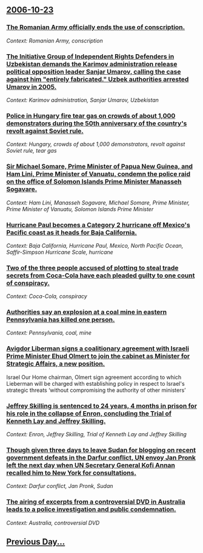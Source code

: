 ## [2006-10-23](/news/2006/10/23/index.md)

### [ The Romanian Army officially ends the use of conscription. ](/news/2006/10/23/the-romanian-army-officially-ends-the-use-of-conscription.md)
_Context: Romanian Army, conscription_

### [ The Initiative Group of Independent Rights Defenders in Uzbekistan demands the Karimov administration release political opposition leader Sanjar Umarov, calling the case against him "entirely fabricated." Uzbek authorities arrested Umarov in 2005. ](/news/2006/10/23/the-initiative-group-of-independent-rights-defenders-in-uzbekistan-demands-the-karimov-administration-release-political-opposition-leader-s.md)
_Context: Karimov administration, Sanjar Umarov, Uzbekistan_

### [ Police in Hungary fire tear gas on crowds of about 1,000 demonstrators during the 50th anniversary of the country's revolt against Soviet rule. ](/news/2006/10/23/police-in-hungary-fire-tear-gas-on-crowds-of-about-1-000-demonstrators-during-the-50th-anniversary-of-the-country-s-revolt-against-soviet-r.md)
_Context: Hungary, crowds of about 1,000 demonstrators, revolt against Soviet rule, tear gas_

### [ Sir Michael Somare, Prime Minister of Papua New Guinea, and Ham Lini, Prime Minister of Vanuatu, condemn the police raid on the office of Solomon Islands Prime Minister Manasseh Sogavare. ](/news/2006/10/23/sir-michael-somare-prime-minister-of-papua-new-guinea-and-ham-lini-prime-minister-of-vanuatu-condemn-the-police-raid-on-the-office-of-s.md)
_Context: Ham Lini, Manasseh Sogavare, Michael Somare, Prime Minister, Prime Minister of Vanuatu, Solomon Islands Prime Minister_

### [ Hurricane Paul becomes a Category 2 hurricane off Mexico's Pacific coast as it heads for Baja California. ](/news/2006/10/23/hurricane-paul-becomes-a-category-2-hurricane-off-mexico-s-pacific-coast-as-it-heads-for-baja-california.md)
_Context: Baja California, Hurricane Paul, Mexico, North Pacific Ocean, Saffir-Simpson Hurricane Scale, hurricane_

### [ Two of the three people accused of plotting to steal trade secrets from Coca-Cola have each pleaded guilty to one count of conspiracy. ](/news/2006/10/23/two-of-the-three-people-accused-of-plotting-to-steal-trade-secrets-from-coca-cola-have-each-pleaded-guilty-to-one-count-of-conspiracy.md)
_Context: Coca-Cola, conspiracy_

### [ Authorities say an explosion at a coal mine in eastern Pennsylvania has killed one person. ](/news/2006/10/23/authorities-say-an-explosion-at-a-coal-mine-in-eastern-pennsylvania-has-killed-one-person.md)
_Context: Pennsylvania, coal, mine_

### [ Avigdor Liberman signs a coalitionary agreement with Israeli Prime Minister Ehud Olmert to join the cabinet as Minister for Strategic Affairs, a new position. ](/news/2006/10/23/avigdor-liberman-signs-a-coalitionary-agreement-with-israeli-prime-minister-ehud-olmert-to-join-the-cabinet-as-minister-for-strategic-affai.md)
Israel Our Home chairman, Olmert sign agreement according to which Lieberman will be charged with establishing policy in respect to Israel&#39;s strategic threats ‘without compromising the authority of other ministers’ 

### [ Jeffrey Skilling is sentenced to 24 years, 4 months in prison for his role in the collapse of Enron, concluding the Trial of Kenneth Lay and Jeffrey Skilling. ](/news/2006/10/23/jeffrey-skilling-is-sentenced-to-24-years-4-months-in-prison-for-his-role-in-the-collapse-of-enron-concluding-the-trial-of-kenneth-lay-an.md)
_Context: Enron, Jeffrey Skilling, Trial of Kenneth Lay and Jeffrey Skilling_

### [ Though given three days to leave Sudan for blogging on recent government defeats in the Darfur conflict, UN envoy Jan Pronk left the next day when UN Secretary General Kofi Annan recalled him to New York for consultations. ](/news/2006/10/23/though-given-three-days-to-leave-sudan-for-blogging-on-recent-government-defeats-in-the-darfur-conflict-un-envoy-jan-pronk-left-the-next-d.md)
_Context: Darfur conflict, Jan Pronk, Sudan_

### [ The airing of excerpts from a controversial DVD in Australia leads to a police investigation and public condemnation.](/news/2006/10/23/the-airing-of-excerpts-from-a-controversial-dvd-in-australia-leads-to-a-police-investigation-and-public-condemnation.md)
_Context: Australia, controversial DVD_

## [Previous Day...](/news/2006/10/22/index.md)

